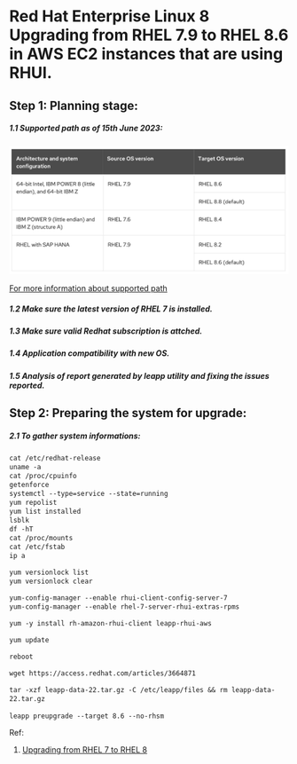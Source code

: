 # Red Hat Enterprise Linux 8 Upgrading from RHEL 7.9 to RHEL 8.6 in AWS EC2 instances that are using RHUI.


## Step 1: Planning stage:

##### 1.1 Supported path as of 15th June 2023: 

![](media/Supported-upgrade-path.png)

[For more information about supported path](https://access.redhat.com/articles/4263361)

##### 1.2 Make sure the latest version of RHEL 7 is installed. 
##### 1.3 Make sure valid Redhat subscription is attched. 
##### 1.4 Application compatibility with new OS.
##### 1.5 Analysis of report generated by leapp utility and fixing the issues reported.

## Step 2: Preparing the system for upgrade:
##### 2.1 To gather system informations:

```
cat /etc/redhat-release
uname -a
cat /proc/cpuinfo
getenforce
systemctl --type=service --state=running
yum repolist
yum list installed
lsblk
df -hT
cat /proc/mounts
cat /etc/fstab
ip a
```

```
yum versionlock list
yum versionlock clear

``` 




```
yum-config-manager --enable rhui-client-config-server-7
yum-config-manager --enable rhel-7-server-rhui-extras-rpms
```

```
yum -y install rh-amazon-rhui-client leapp-rhui-aws
```


```
yum update
```

```
reboot
```


```
wget https://access.redhat.com/articles/3664871

```
```
tar -xzf leapp-data-22.tar.gz -C /etc/leapp/files && rm leapp-data-22.tar.gz
```


```leapp preupgrade --target 8.6 --no-rhsm```



Ref: 
1. [Upgrading from RHEL 7 to RHEL 8](https://access.redhat.com/documentation/en-us/red_hat_enterprise_linux/8/html-single/upgrading_from_rhel_7_to_rhel_8/index)

